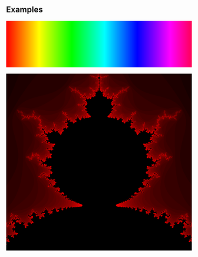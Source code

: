 ## Examples

![simple](examples/screenshots/simple.png)



![mandelbrot](examples/screenshots/mandelbrot.png)